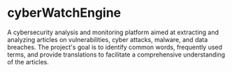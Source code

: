 # cyberWatchEngine

A cybersecurity analysis and monitoring platform aimed at extracting and analyzing articles on vulnerabilities, cyber attacks, malware, and data breaches. The project's goal is to identify common words, frequently used terms, and provide translations to facilitate a comprehensive understanding of the articles.
